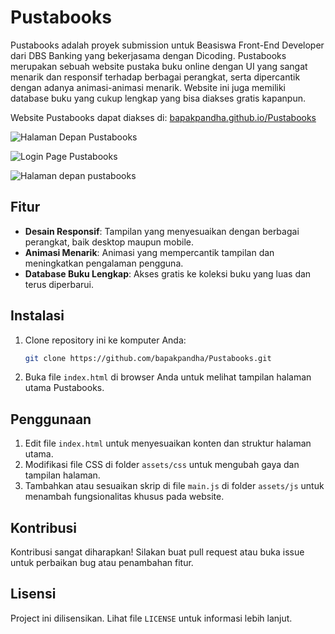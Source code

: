
# Pustabooks

Pustabooks adalah proyek submission untuk Beasiswa Front-End Developer dari DBS Banking yang bekerjasama dengan Dicoding. Pustabooks merupakan sebuah website pustaka buku online dengan UI yang sangat menarik dan responsif terhadap berbagai perangkat, serta dipercantik dengan adanya animasi-animasi menarik. Website ini juga memiliki database buku yang cukup lengkap yang bisa diakses gratis kapanpun.

Website Pustabooks dapat diakses di: [bapakpandha.github.io/Pustabooks](https://bapakpandha.github.io/Pustabooks)

![Halaman Depan Pustabooks](https://raw.githubusercontent.com/bapakpandha/bapakpandha.github.io/main/images/pustabooks1.webp)

![Login Page Pustabooks](https://raw.githubusercontent.com/bapakpandha/bapakpandha.github.io/main/images/pustabooks2.webp)

![Halaman depan pustabooks](https://raw.githubusercontent.com/bapakpandha/bapakpandha.github.io/main/images/pustabooks3.webp)

## Fitur

- **Desain Responsif**: Tampilan yang menyesuaikan dengan berbagai perangkat, baik desktop maupun mobile.
- **Animasi Menarik**: Animasi yang mempercantik tampilan dan meningkatkan pengalaman pengguna.
- **Database Buku Lengkap**: Akses gratis ke koleksi buku yang luas dan terus diperbarui.


## Instalasi

1. Clone repository ini ke komputer Anda:
    ```sh
    git clone https://github.com/bapakpandha/Pustabooks.git
    ```
2. Buka file `index.html` di browser Anda untuk melihat tampilan halaman utama Pustabooks.

## Penggunaan

1. Edit file `index.html` untuk menyesuaikan konten dan struktur halaman utama.
2. Modifikasi file CSS di folder `assets/css` untuk mengubah gaya dan tampilan halaman.
3. Tambahkan atau sesuaikan skrip di file `main.js` di folder `assets/js` untuk menambah fungsionalitas khusus pada website.

## Kontribusi

Kontribusi sangat diharapkan! Silakan buat pull request atau buka issue untuk perbaikan bug atau penambahan fitur.

## Lisensi

Project ini dilisensikan. Lihat file `LICENSE` untuk informasi lebih lanjut.


